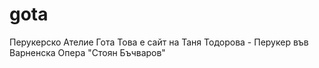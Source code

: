 # gota
Перукерско Ателие Гота
Това е сайт на Таня Тодорова - Перукер във Варненска Опера "Стоян Бъчваров"
